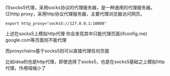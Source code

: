 (1)socks5代理，采用socks协议的代理服务器，是一种通用的代理服务器。
(2)http proxy，采用http协议代理服务器，主要代理浏览器访问网页。

```shell
export http_proxy="socks5://127.0.0.1:10808"
```
上述在socks5上模拟http代理
你会发现其中只能代理页面(ifconfig.me)
google.com等页面则不能代理

而proxychains基于socks5则可以直接代理任何页面

比如idea的也是http代理，即使选择了socks5，也是在socks5基础之上模拟http代理，作用域缩小了
